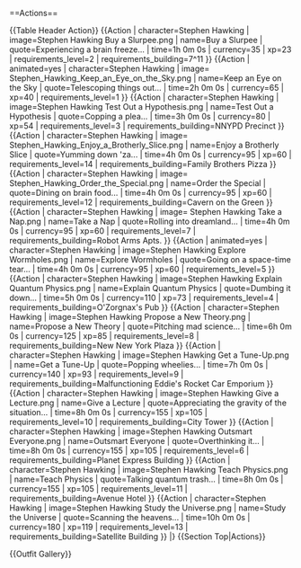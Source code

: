 ==Actions==
<!--[[/Event Actions | Event Actions]]-->
{{Table Header Action}}
{{Action
| character=Stephen Hawking
| image=Stephen Hawking Buy a Slurpee.png
| name=Buy a Slurpee
| quote=Experiencing a brain freeze...
| time=1h 0m 0s
| currency=35
| xp=23
| requirements_level=2
| requirements_building=7^11
}}
{{Action
| animated=yes
| character=Stephen Hawking
| image= Stephen_Hawking_Keep_an_Eye_on_the_Sky.png
| name=Keep an Eye on the Sky
| quote=Telescoping things out...
| time=2h 0m 0s
| currency=65
| xp=40
| requirements_level=1
}}
{{Action
| character=Stephen Hawking
| image=Stephen Hawking Test Out a Hypothesis.png
| name=Test Out a Hypothesis
| quote=Copping a plea...
| time=3h 0m 0s
| currency=80
| xp=54
| requirements_level=3
| requirements_building=NNYPD Precinct
}}
{{Action
| character=Stephen Hawking
| image= Stephen_Hawking_Enjoy_a_Brotherly_Slice.png
| name=Enjoy a Brotherly Slice
| quote=Yumming down 'za...
| time=4h 0m 0s
| currency=95
| xp=60
| requirements_level=14
| requirements_building=Family Brothers Pizza
}}
{{Action
| character=Stephen Hawking
| image= Stephen_Hawking_Order_the_Special.png
| name=Order the Special
| quote=Dining on brain food... <!-- double check if this only has two periods or three. document had two, but no editor note -->
| time=4h 0m 0s
| currency=95
| xp=60
| requirements_level=12
| requirements_building=Cavern on the Green
}}
{{Action
| character=Stephen Hawking
| image= Stephen Hawking Take a Nap.png
| name=Take a Nap
| quote=Rolling into dreamland...
| time=4h 0m 0s
| currency=95
| xp=60
| requirements_level=7
| requirements_building=Robot Arms Apts.
}}
{{Action
| animated=yes
| character=Stephen Hawking
| image=Stephen Hawking Explore Wormholes.png
| name=Explore Wormholes
| quote=Going on a space-time tear...
| time=4h 0m 0s
| currency=95
| xp=60
| requirements_level=5
}}
{{Action
| character=Stephen Hawking
| image=Stephen Hawking Explain Quantum Physics.png
| name=Explain Quantum Physics
| quote=Dumbing it down...
| time=5h 0m 0s
| currency=110
| xp=73
| requirements_level=4
| requirements_building=O'Zorgnax's Pub
}}
{{Action
| character=Stephen Hawking
| image=Stephen Hawking Propose a New Theory.png
| name=Propose a New Theory
| quote=Pitching mad science...
| time=6h 0m 0s
| currency=125
| xp=85
| requirements_level=8
| requirements_building=New New York Plaza
}}
{{Action
| character=Stephen Hawking
| image=Stephen Hawking Get a Tune-Up.png
| name=Get a Tune-Up
| quote=Popping wheelies...
| time=7h 0m 0s
| currency=140
| xp=93
| requirements_level=9
| requirements_building=Malfunctioning Eddie's Rocket Car Emporium
}}
{{Action
| character=Stephen Hawking
| image=Stephen Hawking Give a Lecture.png
| name=Give a Lecture
| quote=Appreciating the gravity of the situation...
| time=8h 0m 0s
| currency=155
| xp=105
| requirements_level=10
| requirements_building=City Tower
}}
{{Action
| character=Stephen Hawking
| image=Stephen Hawking Outsmart Everyone.png
| name=Outsmart Everyone
| quote=Overthinking it...
| time=8h 0m 0s
| currency=155
| xp=105
| requirements_level=6
| requirements_building=Planet Express Building
}}
{{Action
| character=Stephen Hawking
| image=Stephen Hawking Teach Physics.png
| name=Teach Physics
| quote=Talking quantum trash...
| time=8h 0m 0s
| currency=155
| xp=105
| requirements_level=11
| requirements_building=Avenue Hotel
}}
{{Action
| character=Stephen Hawking
| image=Stephen Hawking Study the Universe.png
| name=Study the Universe
| quote=Scanning the heavens...
| time=10h 0m 0s
| currency=180
| xp=119
| requirements_level=13
| requirements_building=Satellite Building
}}
|}
{{Section Top|Actions}}

{{Outfit Gallery}}
